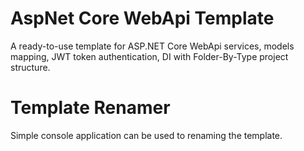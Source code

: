 # AspNet Core WebApi Template

A ready-to-use template for ASP.NET Core WebApi services, models mapping, JWT token authentication, DI with Folder-By-Type project structure.

# Template Renamer

Simple console application can be used to renaming the template.
